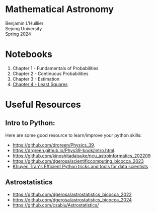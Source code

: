 # Mathematical Astronomy
Benjamin L'Huillier  
Sejong University  
Spring 2024  

# Notebooks
1. Chapter 1 - Fundamentals of Probabilities
2. Chapter 2 - Continuous Probabilities
3. Chapter 3 - Estimation
4. [Chapter 4 - Least Squares](Notebooks/Lecture_4_Least_Squares_exercises.ipynb)

# Useful Resources

## Intro to Python: 

Here are some good resource to learn/improve your python skills:

* https://github.com/drgreen/Physics_39. 
* https://drgreen.github.io/Phys39-book/intro.html. 
* https://github.com/kinoshitadaisuke/ncu_astroinformatics_202209
* https://github.com/dgerosa/scientificcomputing_bicocca_2023
* [Khuyen Tran's Efficient Python tricks and tools for data scientists](https://github.com/khuyentran1401/Efficient_Python_tricks_and_tools_for_data_scientists)


## Astrostatistics 

* https://github.com/dgerosa/astrostatistics_bicocca_2022
* https://github.com/dgerosa/astrostatistics_bicocca_2024
* https://github.com/csabiu/Astrostatistics/
